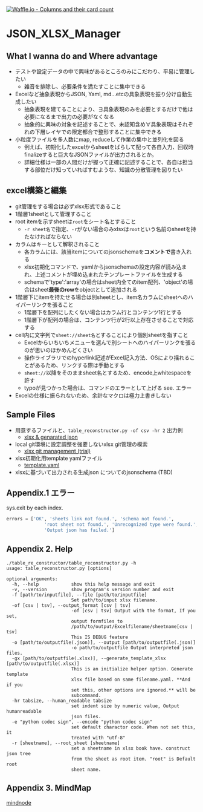 [![Waffle.io - Columns and their card count](https://badge.waffle.io/setminami/TableReconstructor.png?columns=all)](https://waffle.io/setminami/TableReconstructor?utm_source=badge)

# JSON_XLSX_Manager
## What I wanna do and Where advantage
  - テストや設定データの中で興味があるところのみにこだわり、平易に管理したい
    - 雑音を排除し、必要条件を満たすことに集中できる
  - Excelなど抽象表現からJSON, Yaml, md...etcの具象表現を振り分け自動生成したい
    - 抽象表現を建てることにより、∃具象表現のみを必要とするだけで他は必要になるまで出力の必要がなくなる
    - 抽象的に興味の対象を記述することで、未認知含め∀具象表現はそれぞれの下層レイヤでの限定都合で整形することに集中できる
  - 小粒度ファイルを多人数にmap, reduceして作業の集中と並列化を図る
    - 例えば、初期化したexcelからsheetをばらして配って各自入力、回収時finalizeすると巨大なJSONファイルが出力されるとか。
    - 詳細仕様は一部の人間だけが握って正確に記述することで、各自は担当する部位だけ知っていればすむような、知識の分散管理を図りたい

## excel構築と編集
  - git管理をする場合は必ずxlsx形式であること
  - 1階層1sheetとして管理すること
  - root itemを示すsheetは`root`をシート名とすること
    - `-r sheet名`で指定、`-r`がない場合のみxlsxは`root`という名前のsheetを持たなければならない
  - カラムはキーとして解釈されること
    - 各カラムには、該当itemについてのjsonschemaを**コメントで**書き入れる
    - xlsx初期化コマンドで、yamlからjsonschemaの設定内容が読み込まれ、上述コメントが埋め込まれたテンプレートファイルを生成する
    - schemaで'type':'array'の場合はsheet内全てのitem配列、'object'の場合はsheet**最後のrow**をobjectとして追加される
  - 1階層下にitemを持たせる場合は別sheetとし、item名カラムにsheetへのハイパーリンクを張ること
    - 1階層下を配列にしたくない場合はカラム行とコンテンツ1行とする
    - 1階層下が配列の場合は、コンテンツ行が2行以上存在させることで対応する
  - cell内に文字列で`sheet://sheet名`とすることにより個別sheetを指すこと
    - Excelからいちいちメニューを選んで別シートへのハイパーリンクを張るのが思いのほかめんどくさい
    - 操作ライブラリでのhyperlink記述がExcel記入方法、OSにより揺れることがあるため、リンクする際は手動とする
    - `sheet://`以降をそのままsheet名とするため、encode上whitespaceを許す
    - typoが見つかった場合は、コマンドのエラーとして上げる see. エラー
  - Excelの仕様に振られないため、余計なマクロは極力上書きしない

## Sample Files
  - 用意するファイルと、`table_reconstructor.py -of csv -hr 2` 出力例
    - [xlsx & genarated json](https://github.com/setminami/TableReconstructor/tree/master/Samples)
  - local git環境に設定調整を強要しないxlsx git管理の模索
    - [xlsx git management (trial)](https://github.com/setminami/TableReconstructor/tree/master/output/cheatsheet.xlsx)
  - xlsx初期化用template yamlファイル
    - [template.yaml](https://github.com/setminami/TableReconstructor/blob/master/template.yaml)
  - xlsxに基づいて出力される生成json についてのjsonschema (TBD)

## Appendix.1 エラー
sys.exit by each index.

```python
errors = ['OK', 'sheets link not found.', 'schema not found.',
              'root sheet not found.', 'Unrecognized type were found.', 'Unknown accumulator!',
              'Output json has failed.']
```

## Appendix 2. Help
```
./table_re_constructor/table_reconstructor.py -h
usage: table_reconstructor.py [options]

optional arguments:
  -h, --help            show this help message and exit
  -v, --version         show program's version number and exit
  -f [path/to/inputfile], --file [path/to/inputfile]
                        Set path/to/input xlsx filename.
  -of [csv | tsv], --output_format [csv | tsv]
                        -of [csv | tsv] Output with the format, If you set,
                        output formfiles to
                        /path/to/output/Excelfilename/sheetname[csv | tsv]
                        This IS DEBUG feature
  -o [path/to/outputfile(.json)], --output [path/to/outputfile(.json)]
                        -o path/to/outputfile Output interpreted json files.
  -gx [path/to/outputfile(.xlsx)], --generate_template_xlsx [path/to/outputfile(.xlsx)]
                        This is an initialize helper option. Generate template
                        xlsx file based on same filename.yaml. **And if you
                        set this, other options are ignored.** will be
                        subcommand.
  -hr tabsize, --human_readable tabsize
                        set indent size by numeric value, Output humanreadable
                        json files.
  -e "python codec sign", --encode "python codec sign"
                        set default charactor code. When not set this, it
                        treated with "utf-8"
  -r [sheetname], --root_sheet [sheetname]
                        set a sheetname in xlsx book have. construct json tree
                        from the sheet as root item. "root" is Default root
                        sheet name.
```

## Appendix 3. MindMap
[mindnode](https://my.mindnode.com/vWDYEyp9p7s2kFgCr4yzuVrokfimz3Cx2nvGR1Xg/em#97,31,-2)
